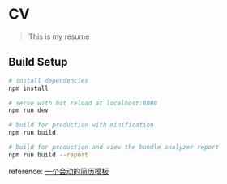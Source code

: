# CV

> This is my resume

## Build Setup

``` bash
# install dependencies
npm install

# serve with hot reload at localhost:8080
npm run dev

# build for production with minification
npm run build

# build for production and view the bundle analyzer report
npm run build --report
```

reference: [一个会动的简历模板](https://github.com/jirengu-inc/animating-resume)